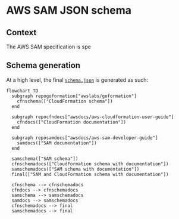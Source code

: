 # AWS SAM JSON schema

## Context

The AWS SAM specification is spe

## Schema generation

At a high level, the final [`schema.json`](https://github.com/aws/serverless-application-model/blob/develop/samtranslator/schema/schema.json) is generated as such:

```mermaid
flowchart TD
  subgraph repogoformation["awslabs/goformation"]
    cfnschema(["CloudFormation schema"])
  end
  
  subgraph repocfndocs["awsdocs/aws-cloudformation-user-guide"]
    cfndocs(["CloudFormation documentation"])
  end

  subgraph reposamdocs["awsdocs/aws-sam-developer-guide"]
    samdocs(["SAM documentation"])
  end
  
  samschema(["SAM schema"])
  cfnschemadocs(["CloudFormation schema with documentation"])
  samschemadocs(["SAM schema with documentation"])
  final(["SAM and CloudFormation schema with documentation"])

  cfnschema --> cfnschemadocs
  cfndocs --> cfnschemadocs
  samschema --> samschemadocs
  samdocs --> samschemadocs
  cfnschemadocs --> final
  samschemadocs --> final
```
